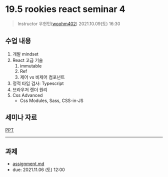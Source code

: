 19.5 rookies react seminar 4
================================

> Instructor 우현민([woohm402](https://github.com/woohm402))
> 2021.10.09(토) 16:30

## 수업 내용

1. 개발 mindset
2. React 고급 기술
   1. immutable
   2. Ref
   3. 제어 vs 비제어 컴포넌트
3. 정적 타입 검사: Typescript
4. 브라우저 렌더 원리
5. Css Advanced
   - Css Modules, Sass, CSS-in-JS

## 세미나 자료

[PPT](https://docs.google.com/presentation/d/1DX191gsANzvn4oPlsFPosStzZDxRwnqWXdSsJfRBWyg/edit?usp=sharing)

------------------

## 과제
- [assignment.md](assignment.md)
- due: 2021.11.06 (토) 12:00
